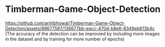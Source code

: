 # Timberman-Game-Object-Detection

https://github.com/arijitbhowal/Timberman-Game-Object-Detection/assets/88677587/136677bb-eacc-470d-b8e6-8349eb613b4c
(The accuracy of the detection can be improvied by including more images in the dataset and by training for more number of epochs)
